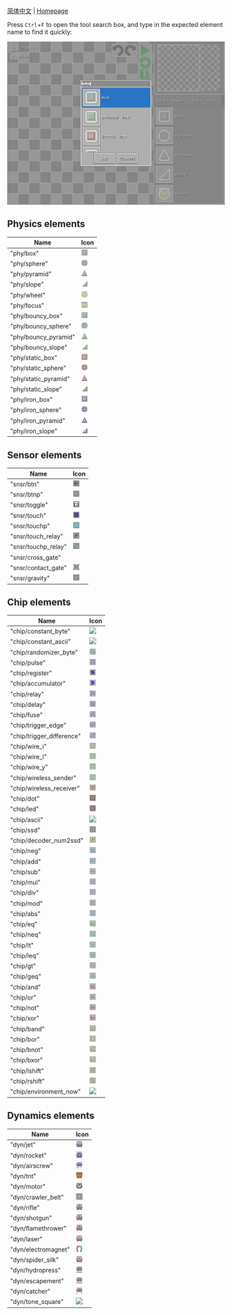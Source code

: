 [简体中文](https://paladin-t.github.io/crft/docs/elements_cn) |
[Homepage](https://paladin-t.github.io/crft/)

Press `Ctrl`+`F` to open the tool search box, and type in the expected element name to find it quickly:

![](imgs/searching.png)

## Physics elements

| Name | Icon |
|---|---|
| "phy/box" | ![](imgs/element/phy_box.png) |
| "phy/sphere" | ![](imgs/element/phy_sphere.png) |
| "phy/pyramid" | ![](imgs/element/phy_pyramid.png) |
| "phy/slope" | ![](imgs/element/phy_slope.png) |
| "phy/wheel" | ![](imgs/element/phy_wheel.png) |
| "phy/focus" | ![](imgs/element/phy_focus.png) |
| "phy/bouncy_box" | ![](imgs/element/phy_bouncy_box.png) |
| "phy/bouncy_sphere" | ![](imgs/element/phy_bouncy_sphere.png) |
| "phy/bouncy_pyramid" | ![](imgs/element/phy_bouncy_pyramid.png) |
| "phy/bouncy_slope" | ![](imgs/element/phy_bouncy_slope.png) |
| "phy/static_box" | ![](imgs/element/phy_static_box.png) |
| "phy/static_sphere" | ![](imgs/element/phy_static_sphere.png) |
| "phy/static_pyramid" | ![](imgs/element/phy_static_pyramid.png) |
| "phy/static_slope" | ![](imgs/element/phy_static_slope.png) |
| "phy/iron_box" | ![](imgs/element/phy_iron_box.png) |
| "phy/iron_sphere" | ![](imgs/element/phy_iron_sphere.png) |
| "phy/iron_pyramid" | ![](imgs/element/phy_iron_pyramid.png) |
| "phy/iron_slope" | ![](imgs/element/phy_iron_slope.png) |

## Sensor elements

| Name | Icon |
|---|---|
| "snsr/btn" | ![](imgs/element/sensor_btn.png) |
| "snsr/btnp" | ![](imgs/element/sensor_btnp.png) |
| "snsr/toggle" | ![](imgs/element/sensor_toggle.png) |
| "snsr/touch" | ![](imgs/element/sensor_touch.png) |
| "snsr/touchp" | ![](imgs/element/sensor_touchp.png) |
| "snsr/touch_relay" | ![](imgs/element/sensor_touch_relay.png) |
| "snsr/touchp_relay" | ![](imgs/element/sensor_touchp_relay.png) |
| "snsr/cross_gate" | ![](imgs/element/sensor_cross_gate.png) |
| "snsr/contact_gate" | ![](imgs/element/sensor_contact_gate.png) |
| "snsr/gravity" | ![](imgs/element/sensor_gravity.png) |

## Chip elements

| Name | Icon |
|---|---|
| "chip/constant_byte" | ![](imgs/element/chip_constant_byte.png) |
| "chip/constant_ascii" | ![](imgs/element/chip_constant_ascii.png) |
| "chip/randomizer_byte" | ![](imgs/element/chip_randomizer_byte.png) |
| "chip/pulse" | ![](imgs/element/chip_pulse.png) |
| "chip/register" | ![](imgs/element/chip_register.png) |
| "chip/accumulator" | ![](imgs/element/chip_accumulator.png) |
| "chip/relay" | ![](imgs/element/chip_relay.png) |
| "chip/delay" | ![](imgs/element/chip_delay.png) |
| "chip/fuse" | ![](imgs/element/chip_fuse.png) |
| "chip/trigger_edge" | ![](imgs/element/chip_trigger_edge.png) |
| "chip/trigger_difference" | ![](imgs/element/chip_trigger_difference.png) |
| "chip/wire_i" | ![](imgs/element/chip_wire_i.png) |
| "chip/wire_l" | ![](imgs/element/chip_wire_l.png) |
| "chip/wire_y" | ![](imgs/element/chip_wire_y.png) |
| "chip/wireless_sender" | ![](imgs/element/chip_wireless_sender.png) |
| "chip/wireless_receiver" | ![](imgs/element/chip_wireless_receiver.png) |
| "chip/dot" | ![](imgs/element/chip_dot.png) |
| "chip/led" | ![](imgs/element/chip_led.png) |
| "chip/ascii" | ![](imgs/element/chip_ascii.png) |
| "chip/ssd" | ![](imgs/element/chip_ssd.png) |
| "chip/decoder_num2ssd" | ![](imgs/element/chip_decoder_num2ssd.png) |
| "chip/neg" | ![](imgs/element/chip_neg.png) |
| "chip/add" | ![](imgs/element/chip_add.png) |
| "chip/sub" | ![](imgs/element/chip_sub.png) |
| "chip/mul" | ![](imgs/element/chip_mul.png) |
| "chip/div" | ![](imgs/element/chip_div.png) |
| "chip/mod" | ![](imgs/element/chip_mod.png) |
| "chip/abs" | ![](imgs/element/chip_abs.png) |
| "chip/eq" | ![](imgs/element/chip_eq.png) |
| "chip/neq" | ![](imgs/element/chip_neq.png) |
| "chip/lt" | ![](imgs/element/chip_lt.png) |
| "chip/leq" | ![](imgs/element/chip_leq.png) |
| "chip/gt" | ![](imgs/element/chip_gt.png) |
| "chip/geq" | ![](imgs/element/chip_geq.png) |
| "chip/and" | ![](imgs/element/chip_and.png) |
| "chip/or" | ![](imgs/element/chip_or.png) |
| "chip/not" | ![](imgs/element/chip_not.png) |
| "chip/xor" | ![](imgs/element/chip_xor.png) |
| "chip/band" | ![](imgs/element/chip_band.png) |
| "chip/bor" | ![](imgs/element/chip_bor.png) |
| "chip/bnot" | ![](imgs/element/chip_bnot.png) |
| "chip/bxor" | ![](imgs/element/chip_bxor.png) |
| "chip/lshift" | ![](imgs/element/chip_lshift.png) |
| "chip/rshift" | ![](imgs/element/chip_rshift.png) |
| "chip/environment_now" | ![](imgs/element/chip_environment_now.png) |

## Dynamics elements

| Name | Icon |
|---|---|
| "dyn/jet" | ![](imgs/element/dyn_jet.png) |
| "dyn/rocket" | ![](imgs/element/dyn_rocket.png) |
| "dyn/airscrew" | ![](imgs/element/dyn_airscrew.png) |
| "dyn/tnt" | ![](imgs/element/dyn_tnt.png) |
| "dyn/motor" | ![](imgs/element/dyn_motor.png) |
| "dyn/crawler_belt" | ![](imgs/element/dyn_crawler_belt.png) |
| "dyn/rifle" | ![](imgs/element/dyn_rifle.png) |
| "dyn/shotgun" | ![](imgs/element/dyn_shotgun.png) |
| "dyn/flamethrower" | ![](imgs/element/dyn_flamethrower.png) |
| "dyn/laser" | ![](imgs/element/dyn_laser.png) |
| "dyn/electromagnet" | ![](imgs/element/dyn_electromagnet.png) |
| "dyn/spider_silk" | ![](imgs/element/dyn_spider_silk.png) |
| "dyn/hydropress" | ![](imgs/element/dyn_hydropress.png) |
| "dyn/escapement" | ![](imgs/element/dyn_escapement.png) |
| "dyn/catcher" | ![](imgs/element/dyn_catcher.png) |
| "dyn/tone_square" | ![](imgs/element/dyn_tone_square.png) |
